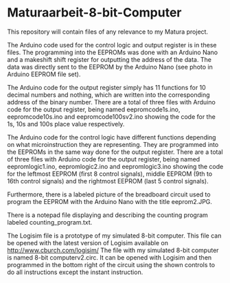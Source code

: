 # Maturaarbeit-8-bit-Computer
This repository will contain files of any relevance to my Matura project. 

The Arduino code used for the control logic and output register is in these files. The programming into the EEPROMs was done with an Arduino Nano and a makeshift shift register for outputting the address of the data. The data was directly sent to the EEPROM by the Arduino Nano (see photo in Arduino EEPROM file set).

The Arduino code for the output register simply has 11 functions for 10 decimal numbers and nothing, which are written into the corresponding address of the binary number. There are a total of three files with Arduino code for the output register, being named eepromcode1s.ino, eepromcode10s.ino and eepromcode100sv2.ino showing the code for the 1s, 10s and 100s place value respectively.

The Arduino code for the control logic have different functions depending on what microinstruction they are representing. They are programmed into the EEPROMs in the same way done for the output register. There are a total of three files with Arduino code for the output register, being named eepromlogic1.ino, eepromlogic2.ino and eepromlogic3.ino showing the code for the leftmost EEPROM (first 8 control signals), middle EEPROM (9th to 16th control signals) and the rightmost EEPROM (last 5 control signals).

Furthermore, there is a labeled picture of the breadboard circuit used to program the EEPROM with the Arduino Nano with the title eeprom2.JPG.

There is a notepad file displaying and describing the counting program labeled counting_program.txt.


The Logisim file is a prototype of my simulated 8-bit computer. This file can be opened with the latest version of Logisim available on http://www.cburch.com/logisim/ 
The file with my simulated 8-bit computer is named 8-bit computerv2.circ. It can be opened with Logisim and then programmed in the bottom right of the circuit using the shown controls to do all instructions except the instant instruction.
